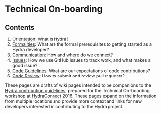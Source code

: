 # Technical On-boarding

## Contents

1. [Orientation](orientation.md): What is Hydra?
1. [Formalities](formalities.md): What are the formal prerequisites to getting started as a Hydra developer?
1. [Communication](communication.md): How and where do we connect?
1. [Issues](issues.md): How we use GitHub issues to track work, and what makes a good issue?
1. [Code Guidelines](code.md): What are our expectations of code contributions?
1. [Code Review](review.md): How to submit and review pull requests?

These pages are drafts of wiki pages intended to be companions to the [Hydra contribution guidelines](https://github.com/projecthydra/hydra/blob/master/CONTRIBUTING.md), prepared for the Technical On-boarding workshop at [HydraConnect 2016](https://wiki.duraspace.org/display/hydra/Hydra+Connect+2016).
These pages expand on the information from multiple locations and provide more context and links for new developers
interested in contributing to the Hydra project.
